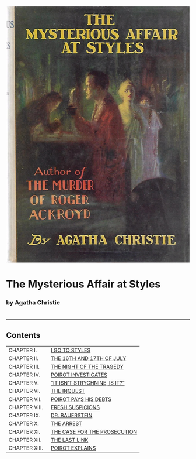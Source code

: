 ![Book Cover](images/cover.jpg)

# The Mysterious Affair at Styles
### by Agatha Christie<br><br>
---
## Contents

<table summary="Contents" style="margin-right: auto; margin-left: auto">

<tr>
<td>CHAPTER I.&nbsp;&nbsp;</td>
<td>
<a href="chapter-01.md">I GO TO STYLES</a></td>
</tr>

<tr>
<td>CHAPTER II.&nbsp;&nbsp;</td>
<td>
<a href="chapter-02.md">THE 16TH AND 17TH OF JULY</a></td>
</tr>

<tr>
<td>CHAPTER III.&nbsp;&nbsp;</td>
<td>
<a href="chapter-03.md">THE NIGHT OF THE TRAGEDY</a></td>
</tr>

<tr>
<td>CHAPTER IV.&nbsp;&nbsp;</td>
<td>
<a href="chapter-04.md">POIROT INVESTIGATES</a></td>
</tr>

<tr>
<td>CHAPTER V.&nbsp;&nbsp;</td>
<td>
<a href="chapter-05.md">&ldquo;IT ISN&rsquo;T STRYCHNINE, IS IT?&rdquo;</a></td>
</tr>

<tr>
<td>CHAPTER VI.&nbsp;&nbsp;</td>
<td>
<a href="chapter-06.md">THE INQUEST</a></td>
</tr>

<tr>
<td>CHAPTER VII.&nbsp;&nbsp;</td>
<td>
<a href="chapter-07.md">POIROT PAYS HIS DEBTS</a></td>
</tr>

<tr>
<td>CHAPTER VIII.&nbsp;&nbsp;</td>
<td>
<a href="chapter-08.md">FRESH SUSPICIONS</a></td>
</tr>

<tr>
<td>CHAPTER IX.&nbsp;&nbsp;</td>
<td>
<a href="chapter-09.md">DR. BAUERSTEIN</a></td>
</tr>

<tr>
<td>CHAPTER X.&nbsp;&nbsp;</td>
<td>
<a href="chapter-10.md">THE ARREST</a></td>
</tr>

<tr>
<td>CHAPTER XI.&nbsp;&nbsp;</td>
<td>
<a href="chapter-11.md">THE CASE FOR THE PROSECUTION</a></td>
</tr>

<tr>
<td>CHAPTER XII.&nbsp;&nbsp;</td>
<td>
<a href="chapter-12.md">THE LAST LINK</a></td>
</tr>

<tr>
<td>CHAPTER XIII.&nbsp;&nbsp;</td>
<td>
<a href="chapter-13.md">POIROT EXPLAINS</a></td>
</tr>

</table>
